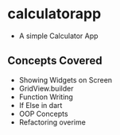 # calculatorapp

- A simple Calculator App

## Concepts Covered

- Showing Widgets on Screen
- GridView.builder
- Function Writing
- If Else in dart
- OOP Concepts
- Refactoring overime